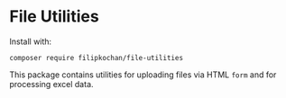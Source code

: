 # File Utilities
Install with:
```shell
composer require filipkochan/file-utilities
```

This package contains utilities for uploading files via HTML `form` 
and for processing excel data. 